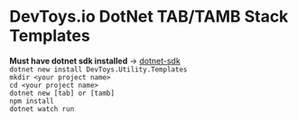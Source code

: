 # DevToys.io DotNet TAB/TAMB Stack Templates #

**Must have dotnet sdk installed** -> [dotnet-sdk](https://dotnet.microsoft.com/en-us/download)  
``` dotnet new install DevToys.Utility.Templates ```  
```mkdir <your project name>```  
```cd <your project name>```  
```dotnet new [tab] or [tamb]```  
```npm install```  
```dotnet watch run```

